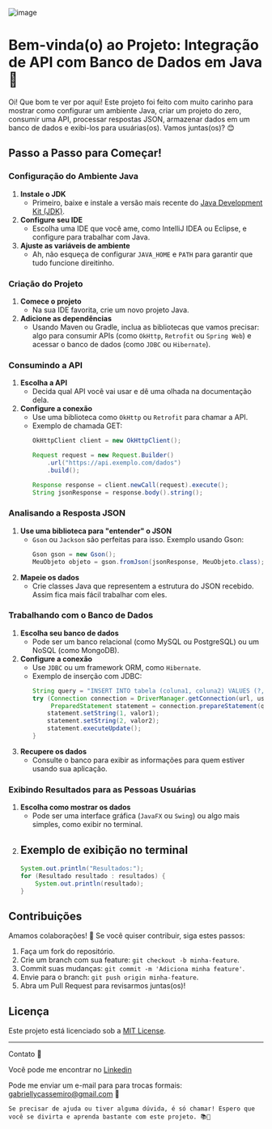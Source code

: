 ![image](https://github.com/user-attachments/assets/73a06e55-cd91-47ae-9a3c-3c461f14d377)



# Bem-vinda(o) ao Projeto: Integração de API com Banco de Dados em Java 🌟

Oi! Que bom te ver por aqui! Este projeto foi feito com muito carinho para mostrar como configurar um ambiente Java, criar um projeto do zero, consumir uma API, processar respostas JSON, armazenar dados em um banco de dados e exibi-los para usuárias(os). Vamos juntas(os)? 😊


## Passo a Passo para Começar!

### Configuração do Ambiente Java

1. **Instale o JDK**
   - Primeiro, baixe e instale a versão mais recente do [Java Development Kit (JDK)](https://www.oracle.com/java/technologies/javase-downloads.html). 
2. **Configure seu IDE**
   - Escolha uma IDE que você ame, como IntelliJ IDEA ou Eclipse, e configure para trabalhar com Java. 
3. **Ajuste as variáveis de ambiente**
   - Ah, não esqueça de configurar `JAVA_HOME` e `PATH` para garantir que tudo funcione direitinho. 


### Criação do Projeto

1. **Comece o projeto**
   - Na sua IDE favorita, crie um novo projeto Java.
2. **Adicione as dependências**
   - Usando Maven ou Gradle, inclua as bibliotecas que vamos precisar: algo para consumir APIs (como `OkHttp`, `Retrofit` ou `Spring Web`) e acessar o banco de dados (como `JDBC` ou `Hibernate`).


### Consumindo a API

1. **Escolha a API**
   - Decida qual API você vai usar e dê uma olhada na documentação dela.
2. **Configure a conexão**
   - Use uma biblioteca como `OkHttp` ou `Retrofit` para chamar a API.
   - Exemplo de chamada GET:
     ```java
     OkHttpClient client = new OkHttpClient();

     Request request = new Request.Builder()
         .url("https://api.exemplo.com/dados")
         .build();

     Response response = client.newCall(request).execute();
     String jsonResponse = response.body().string();
     ```


### Analisando a Resposta JSON

1. **Use uma biblioteca para "entender" o JSON**
   - `Gson` ou `Jackson` são perfeitas para isso. Exemplo usando Gson:
     ```java
     Gson gson = new Gson();
     MeuObjeto objeto = gson.fromJson(jsonResponse, MeuObjeto.class);
     ```
2. **Mapeie os dados**
   - Crie classes Java que representem a estrutura do JSON recebido. Assim fica mais fácil trabalhar com eles.


### Trabalhando com o Banco de Dados

1. **Escolha seu banco de dados**
   - Pode ser um banco relacional (como MySQL ou PostgreSQL) ou um NoSQL (como MongoDB).
2. **Configure a conexão**
   - Use `JDBC` ou um framework ORM, como `Hibernate`.
   - Exemplo de inserção com JDBC:
     ```java
     String query = "INSERT INTO tabela (coluna1, coluna2) VALUES (?, ?)";
     try (Connection connection = DriverManager.getConnection(url, usuario, senha);
          PreparedStatement statement = connection.prepareStatement(query)) {
         statement.setString(1, valor1);
         statement.setString(2, valor2);
         statement.executeUpdate();
     }
     ```
3. **Recupere os dados**
   - Consulte o banco para exibir as informações para quem estiver usando sua aplicação.


### Exibindo Resultados para as Pessoas Usuárias

1. **Escolha como mostrar os dados**
   - Pode ser uma interface gráfica (`JavaFX` ou `Swing`) ou algo mais simples, como exibir no terminal.
2. **Exemplo de exibição no terminal**
   - 
     ```java
     System.out.println("Resultados:");
     for (Resultado resultado : resultados) {
         System.out.println(resultado);
     }
     ```


## Contribuições

Amamos colaborações! 💚 Se você quiser contribuir, siga estes passos:

1. Faça um fork do repositório.
2. Crie um branch com sua feature: `git checkout -b minha-feature`.
3. Commit suas mudanças: `git commit -m 'Adiciona minha feature'`.
4. Envie para o branch: `git push origin minha-feature`.
5. Abra um Pull Request para revisarmos juntas(os)!

## Licença

Este projeto está licenciado sob a [MIT License](LICENSE).

---

Contato 📧

Você pode me encontrar no <a href="www.linkedin.com/in/gabrielly-cassemiro"> Linkedin </a> 

Pode me enviar um e-mail para para trocas formais: gabriellycassemiro@gmail.com 📧 
````
Se precisar de ajuda ou tiver alguma dúvida, é só chamar! Espero que você se divirta e aprenda bastante com este projeto. 📚🌟

